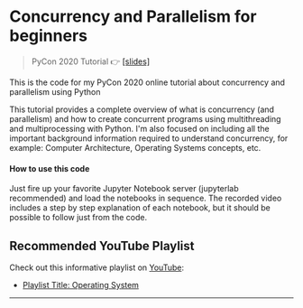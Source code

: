 # Concurrency and Parallelism for beginners
> PyCon 2020 Tutorial 👉 [\[slides\]](https://docs.google.com/presentation/d/1VdBEtXK5A8nFjIfGCSBR8pc6g-zv0yBGuIPBfffOo_k/edit?usp=sharing)

This is the code for my PyCon 2020 online tutorial about concurrency and parallelism using Python

This tutorial provides a complete overview of what is concurrency (and parallelism) and how to create concurrent programs using multithreading and multiprocessing with Python. I'm also focused on including all the important background information required to understand concurrency, for example: Computer Architecture, Operating Systems concepts, etc.

#### How to use this code

Just fire up your favorite Jupyter Notebook server (jupyterlab recommended) and load the notebooks in sequence. The recorded video includes a step by step explanation of each notebook, but it should be possible to follow just from the code.

## Recommended YouTube Playlist

Check out this informative playlist on [YouTube](https://www.youtube.com/playlist?list=PLF2K2xZjNEf97A_uBCwEl61sdxWVP7VWC):

- [Playlist Title: Operating System](https://www.youtube.com/playlist?list=PLF2K2xZjNEf97A_uBCwEl61sdxWVP7VWC)
****
